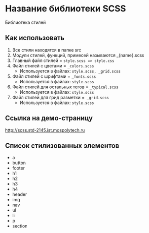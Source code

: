 # Название библиотеки SCSS
Библиотека стилей
## Как использовать
1. Все стили находятся в папке src
2. Модули стилей, функций, примесей называются _{name}.scss
3. Главный файл стилей = ```style.scss => style.css```
4. Файл стилей с цветами = ```_colors.scss```
    - Используется в файлах: ```style.scss, _grid.scss```
5. Файл стилей с шрифтами = ```_fonts.scss```
    - Используется в файлах: ```style.scss```
6. Файл стилей для остальных тегов = ```_typical.scss```
    - Используется в файлах: ```style.scss```
7. Файл стилей для грид разметки =``` _grid.scss```
    - Используется в файлах: ```style.scss```
## Ссылка на демо-страницу
http://scss.std-2145.ist.mospolytech.ru
## Список стилизованных элементов

- a
- button
- footer
- h1
- h2
- h3
- h4
- header
- img
- nav
- ul
- li
- p
- section
